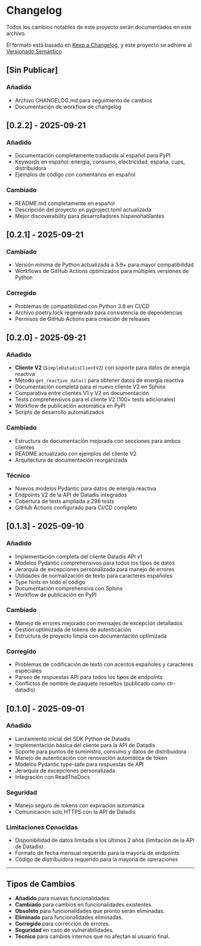 # Changelog

Todos los cambios notables de este proyecto serán documentados en este archivo.

El formato está basado en [Keep a Changelog](https://keepachangelog.com/es-ES/1.0.0/),
y este proyecto se adhiere al [Versionado Semántico](https://semver.org/lang/es/).

## [Sin Publicar]

### Añadido
- Archivo CHANGELOG.md para seguimiento de cambios
- Documentación de workflow de changelog

## [0.2.2] - 2025-09-21

### Añadido
- Documentación completamente traducida al español para PyPI
- Keywords en español: energia, consumo, electricidad, españa, cups, distribuidora
- Ejemplos de código con comentarios en español

### Cambiado
- README.md completamente en español
- Descripción del proyecto en pyproject.toml actualizada
- Mejor discoverability para desarrolladores hispanohablantes

## [0.2.1] - 2025-09-21

### Cambiado
- Versión mínima de Python actualizada a 3.9+ para mayor compatibilidad
- Workflows de GitHub Actions optimizados para múltiples versiones de Python

### Corregido
- Problemas de compatibilidad con Python 3.8 en CI/CD
- Archivo poetry.lock regenerado para consistencia de dependencias
- Permisos de GitHub Actions para creación de releases

## [0.2.0] - 2025-09-21

### Añadido
- **Cliente V2** (`SimpleDatadisClientV2`) con soporte para datos de energía reactiva
- Método `get_reactive_data()` para obtener datos de energía reactiva
- Documentación completa para el nuevo cliente V2 en Sphinx
- Comparativa entre clientes V1 y V2 en documentación
- Tests comprehensivos para el cliente V2 (100+ tests adicionales)
- Workflow de publicación automática en PyPI
- Scripts de desarrollo automatizados

### Cambiado
- Estructura de documentación mejorada con secciones para ambos clientes
- README actualizado con ejemplos del cliente V2
- Arquitectura de documentación reorganizada

### Técnico
- Nuevos modelos Pydantic para datos de energía reactiva
- Endpoints V2 de la API de Datadis integrados
- Cobertura de tests ampliada a 298 tests
- GitHub Actions configurado para CI/CD completo

## [0.1.3] - 2025-09-10

### Añadido
- Implementación completa del cliente Datadis API v1
- Modelos Pydantic comprehensivos para todos los tipos de datos
- Jerarquía de excepciones personalizada para manejo de errores
- Utilidades de normalización de texto para caracteres españoles
- Type hints en todo el código
- Documentación comprehensiva con Sphinx
- Workflow de publicación en PyPI

### Cambiado
- Manejo de errores mejorado con mensajes de excepción detallados
- Gestión optimizada de tokens de autenticación
- Estructura de proyecto limpia con documentación optimizada

### Corregido
- Problemas de codificación de texto con acentos españoles y caracteres especiales
- Parseo de respuestas API para todos los tipos de endpoints
- Conflictos de nombre de paquete resueltos (publicado como ctr-datadis)

## [0.1.0] - 2025-09-01

### Añadido
- Lanzamiento inicial del SDK Python de Datadis
- Implementación básica del cliente para la API de Datadis
- Soporte para puntos de suministro, consumo y datos de distribuidora
- Manejo de autenticación con renovación automática de token
- Modelos Pydantic type-safe para respuestas de API
- Jerarquía de excepciones personalizada
- Integración con ReadTheDocs

### Seguridad
- Manejo seguro de tokens con expiración automática
- Comunicación solo HTTPS con la API de Datadis

### Limitaciones Conocidas
- Disponibilidad de datos limitada a los últimos 2 años (limitación de la API de Datadis)
- Formato de fecha mensual requerido para la mayoría de endpoints
- Código de distribuidora requerido para la mayoría de operaciones

---

## Tipos de Cambios

- **Añadido** para nuevas funcionalidades.
- **Cambiado** para cambios en funcionalidades existentes.
- **Obsoleto** para funcionalidades que pronto serán eliminadas.
- **Eliminado** para funcionalidades eliminadas.
- **Corregido** para corrección de errores.
- **Seguridad** en caso de vulnerabilidades.
- **Técnico** para cambios internos que no afectan al usuario final.
